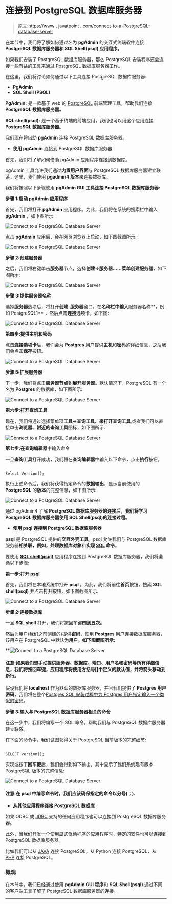 # 连接到 PostgreSQL 数据库服务器

> 原文:[https://www . javatpoint . com/connect-to-a-PostgreSQL-database-server](https://www.javatpoint.com/connect-to-a-postgresql-database-server)

在本节中，我们将了解如何通过名为 **pgAdmin** 的交互式终端软件连接 **PostgreSQL 数据库服务器和 **SQL Shell(psql)** 应用程序。**

如果我们安装了 PostgreSQL 数据库服务器，那么 PostgreSQL 安装程序还会连接一些有益的工具来通过 PostgreSQL 数据库服务器工作。

在这里，我们将讨论如何通过以下工具连接 PostgreSQL 数据库服务器:

*   **PgAdmin**
*   **SQL Shell (PSQL)**

**PgAdmin:** 是一款基于 web 的 [PostgreSQL](https://www.javatpoint.com/postgresql-tutorial) 前端管理工具，帮助我们连接 **PostgreSQL 数据库服务器。**

**SQL shell(psql):** 是一个基于终端的前端应用，我们也可以用这个应用连接 **PostgreSQL 数据库服务器**。

我们现在将借助 **pgAdmin** 连接 PostgreSQL 数据库服务器。

*   **使用 pgAdmin** 连接到 PostgreSQL 数据库服务器

首先，我们将了解如何借助 pgAdmin 应用程序连接到数据库。

pgAdmin 工具允许我们通过**内置用户界面**与 PostgreSQL 数据库服务器建立联系。这里，我们使用 **pgadmin4 版本**来连接数据库。

我们将按照以下步骤使用 **pgAdmin GUI 工具连接 PostgreSQL 数据库服务器:**

**步骤 1:启动 pgAdmin 应用程序**

首先，我们将打开 **pgAdmin** 应用程序。为此，我们将在系统的搜索栏中输入 **pgAdmin** ，如下图所示:

![Connect to a PostgreSQL Database Server](../Images/ccd6d79063ea96d69951df2f454a4f4f.png)

点击 **pgAdmin** 应用后，会在网页浏览器上启动，如下图截图所示:

![Connect to a PostgreSQL Database Server](../Images/26915500a77c478792321ac22ca02426.png)

**步骤 2:创建服务器**

之后，我们将右键单击**服务器**节点，选择**创建→服务器……**菜单**创建服务器**，如下图所示:

![Connect to a PostgreSQL Database Server](../Images/3d307c6eed12a794ed55e3659883371b.png)

**步骤 3:提供服务器名称**

选择**服务器**选项后，将打开**创建-服务器**窗口，在**名称栏中输入**服务器名称**，例如 PostgreSQL1** ，然后点击**连接**选项卡，如下图:

![Connect to a PostgreSQL Database Server](../Images/de4c596ff17a67fd39a4b41da86d4af4.png)

**第四步:提供主机和密码**

点击**连接选项卡**后，我们会为 **Postgres** 用户提供**主机**和**密码**的详细信息，之后我们会点击**保存**按钮。

![Connect to a PostgreSQL Database Server](../Images/58442e3bb522930f632e26b8339738b3.png)

**步骤 5:扩展服务器**

下一步，我们将点击**服务器节点**到**展开服务器**。默认情况下，PostgreSQL 有一个名为 **Postgres** 的数据库，如下图所示:

![Connect to a PostgreSQL Database Server](../Images/200bc3452340725ea52911928de2522f.png)

**第六步:打开查询工具**

现在，我们将通过选择菜单项**工具→查询工具、**来打开**查询工具**,或者我们可以直接单击**浏览器、**附近的**查询工具**图标，如下图所示:

![Connect to a PostgreSQL Database Server](../Images/8751a3eba308f0f2917030c3a2e0980f.png)

**第七步:在查询编辑器**中输入命令

一旦**查询工具**打开成功，我们将在**查询编辑器**中输入以下命令，点击**执行**按钮。

```

Select Version();

```

执行上述命令后，我们将获得指定命令的**数据输出**，显示当前使用的 **PostgreSQL** 的**版本**的完整信息，如下图所示:

![Connect to a PostgreSQL Database Server](../Images/73d7b372d74b23fa951f769704bde901.png)

通过 pgAdmin4 了解 **PostgreSQL 数据库服务器的连接后，我们将学习 **PostgreSQL 数据库服务器使用 SQL Shell(psql)的连接过程。****

*   **使用 psql 连接到 PostgreSQL 数据库服务器**

**psql** 是 PostgreSQL 提供的**交互外壳工具**。psql 允许我们与 PostgreSQL 数据库服务器**相关联，例如，处理数据库对象**和**实现 [SQL](https://www.javatpoint.com/sql-tutorial) 命令**。

要使用 **[SQL shell(psql)](https://www.javatpoint.com/psql-commands)** 应用程序连接到 PostgreSQL 数据库服务器，我们将遵循以下步骤:

**第一步:打开 psql**

首先，我们将在本地系统中打开 **psql** 。为此，我们将前往**首页**按钮，搜索 **SQL shell(psql)** 并点击**打开**按钮，如下图截图所示:

![Connect to a PostgreSQL Database Server](../Images/3e90a93629dda6e274ec65165b26921b.png)

**步骤 2:连接数据库**

一旦 **SQL shell** 打开，我们将按回车键**四到五次。**

然后为用户(我们之前创建的)提供**密码**，使用 **Postgres** 用户连接数据库服务器，该用户在 PostgreSQL 中默认为**用户，如下图截图所示:**

**![Connect to a PostgreSQL Database Server](../Images/ddf4bc66589fa1e44d9a335d298d8dd8.png)

#### 注意:如果我们想手动提供服务器、数据库、端口、用户名和密码等所有详细信息，我们将按回车键，应用程序将使用方括号[]中定义的默认值，并将箭头移动到新行。

假设我们将 **localhost** 作为默认的数据库服务器，并且我们提供了 **Postgres 用户密码**，我们将在整个[Postgres SQL 安装过程中为 Postgres 用户指定输入一个类似的密码](https://www.javatpoint.com/install-postgresql)。

**步骤 3:输入与 PostgreSQL 数据库服务器相关的命令**

在这一步中，我们将编写一个 SQL 命令，帮助我们与 PostgreSQL 数据库服务器建立联系。

在下面的命令中，我们试图获得关于 PostgreSQL 当前版本的完整细节:

```

SELECT version();

```

实现或按下**回车键**后，我们会得到如下输出，其中显示了我们系统现有版本 PostgreSQL 版本的完整信息:

![Connect to a PostgreSQL Database Server](../Images/2cae23ff9c709b37e6ee0455ec10e4b9.png)

#### 注意:在 psql 中编写命令时，我们应该确保指定的命令以分号(；).

*   **从其他应用程序连接 PostgreSQL 数据库**

如果 ODBC 或 [JDBC](https://www.javatpoint.com/java-jdbc) 支持的任何应用程序也可以连接到 PostgreSQL 数据库服务器。

此外，当我们开发一个使用显式驱动程序的应用程序时，特定的软件也可以连接到 PostgreSQL 数据库服务器。

比如我们可以从 [JAVA](https://www.javatpoint.com/java-tutorial) 连接 PostgreSQL，从 Python 连接 PostgreSQL，从 [PHP](https://www.javatpoint.com/php-tutorial) 连接 PostgreSQL。

### 概观

在本节中，我们已经通过使用 **pgAdmin GUI 程序**和 **SQL Shell(psql)** 通过不同的客户端工具了解了 PostgreSQL 数据库服务器的连接。

* * ***